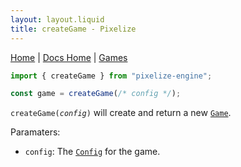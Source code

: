 ```yaml
---
layout: layout.liquid
title: createGame - Pixelize
---
```


[Home](/) | [Docs Home](/docs) | [Games](/docs/game)

```js
import { createGame } from "pixelize-engine";

const game = createGame(/* config */);
```

`createGame(`_`config`_`)` will create and return a new [`Game`](/docs/game).

Paramaters:

- `config`: The [`Config`](/docs/config) for the game.
